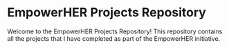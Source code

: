 # EmpowerHER Projects Repository

Welcome to the EmpowerHER Projects Repository! This repository contains all the projects that I have completed as part of the EmpowerHER initiative.